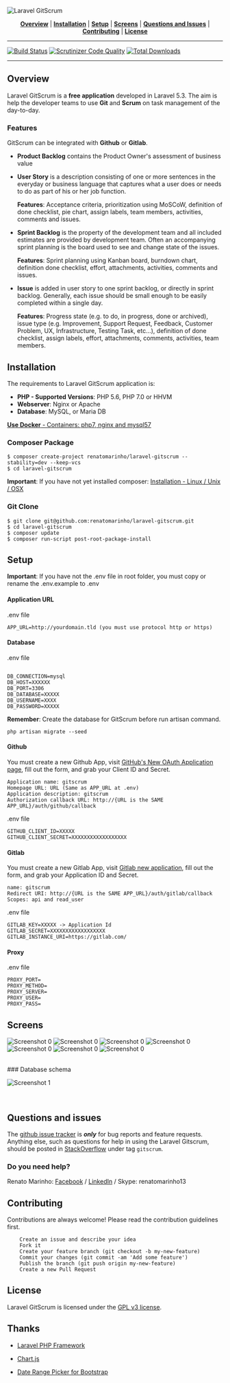 ![Laravel GitScrum](http://i.imgur.com/fJLrnxu.png)

<p align="center">
<b><a href="#overview">Overview</a></b>
|
<b><a href="#installation">Installation</a></b>
|
<b><a href="#setup">Setup</a></b>
|
<b><a href="#screens">Screens</a></b>
|
<b><a href="#questions-and-issues">Questions and Issues</a></b>
|
<b><a href="#contributing">Contributing</a></b>
|
<b><a href="#license">License</a></b>
</p>

<hr>

[![Build Status](https://travis-ci.org/renatomarinho/laravel-gitscrum.svg?branch=master)](https://travis-ci.org/renatomarinho/laravel-gitscrum)
[![Scrutinizer Code Quality](https://scrutinizer-ci.com/g/renatomarinho/laravel-gitscrum/badges/quality-score.png?b=master)](https://scrutinizer-ci.com/g/renatomarinho/laravel-gitscrum/?branch=master)
[![Total Downloads](https://poser.pugx.org/renatomarinho/laravel-gitscrum/downloads)](https://packagist.org/packages/renatomarinho/laravel-gitscrum)

<hr>

## Overview

Laravel GitScrum is a **free application** developed in Laravel 5.3. The aim is help the developer teams to use **Git** and **Scrum** on task management of the day-to-day.


### Features

GitScrum can be integrated with **Github** or **Gitlab**.

- **Product Backlog** contains the Product Owner's assessment of business value

- **User Story** is a description consisting of one or more sentences in the everyday or business language that captures what a user does or needs to do as part of his or her job function.

	**Features**: Acceptance criteria, prioritization using MoSCoW, definition of done checklist, pie chart, assign labels, team members, activities, comments and issues.

- **Sprint Backlog** is the property of the development team and all included estimates are provided by development team. Often an accompanying sprint planning is the board used to see and change state of the issues.

	**Features**: Sprint planning using Kanban board, burndown chart, definition done checklist, effort, attachments, activities, comments and issues.

- **Issue** is added in user story to one sprint backlog, or directly in sprint backlog. Generally, each issue should be small enough to be easily completed within a single day.

	**Features**: Progress state (e.g. to do, in progress, done or archived), issue type (e.g. Improvement, Support Request, Feedback, Customer Problem, UX, Infrastructure, Testing Task, etc...), definition of done checklist, assign labels, effort, attachments, comments, activities, team members.



## Installation

The requirements to Laravel GitScrum application is:

- **PHP - Supported Versions**: PHP 5.6, PHP 7.0 or HHVM
- **Webserver**: Nginx or Apache
- **Database**: MySQL, or Maria DB

[**Use Docker** - Containers: php7, nginx and mysql57](https://github.com/renatomarinho/Docker-GitScrum)

### Composer Package

```
$ composer create-project renatomarinho/laravel-gitscrum --stability=dev --keep-vcs
$ cd laravel-gitscrum
```
**Important**: If you have not yet installed composer: [Installation - Linux / Unix / OSX](https://getcomposer.org/doc/00-intro.md#installation-linux-unix-osx)


### Git Clone

```
$ git clone git@github.com:renatomarinho/laravel-gitscrum.git
$ cd laravel-gitscrum
$ composer update
$ composer run-script post-root-package-install
```


## Setup

**Important**: If you have not the .env file in root folder, you must copy or rename the .env.example to .env

#### Application URL

.env file

```
APP_URL=http://yourdomain.tld (you must use protocol http or https)
```

#### Database

.env file

```

DB_CONNECTION=mysql
DB_HOST=XXXXXX
DB_PORT=3306
DB_DATABASE=XXXXX
DB_USERNAME=XXXX
DB_PASSWORD=XXXXX
```

**Remember**: Create the database for GitScrum before run artisan command.

```
php artisan migrate --seed
```

#### Github

You must create a new Github App, visit [GitHub's New OAuth Application page](https://github.com/settings/applications/new), fill out the form, and grab your Client ID and Secret.

```
Application name: gitscrum
Homepage URL: URL (Same as APP_URL at .env)
Application description: gitscrum
Authorization callback URL: http://{URL is the SAME APP_URL}/auth/github/callback
```

.env file

```
GITHUB_CLIENT_ID=XXXXX
GITHUB_CLIENT_SECRET=XXXXXXXXXXXXXXXXXX
```

#### Gitlab

You must create a new Gitlab App, visit [Gitlab new application](https://gitlab.com/profile/applications), fill out the form, and grab your Application ID and Secret.

```
name: gitscrum
Redirect URI: http://{URL is the SAME APP_URL}/auth/gitlab/callback
Scopes: api and read_user
```

.env file

```
GITLAB_KEY=XXXXX -> Application Id
GITLAB_SECRET=XXXXXXXXXXXXXXXXXX
GITLAB_INSTANCE_URI=https://gitlab.com/
```

#### Proxy

.env file

```
PROXY_PORT=
PROXY_METHOD=
PROXY_SERVER=
PROXY_USER=
PROXY_PASS=
```


## Screens

![Screenshot 0](http://i.imgur.com/jejT8hY.png)
![Screenshot 0](http://i.imgur.com/apcFdv0.png)
![Screenshot 0](http://i.imgur.com/TRzRIpU.png)
![Screenshot 0](http://i.imgur.com/VcpRaNk.png)
![Screenshot 0](http://i.imgur.com/8uMYCLv.png)
![Screenshot 0](http://i.imgur.com/rIwkn7i.png)
![Screenshot 0](http://i.imgur.com/D954dbU.png)

<br>
### Database schema 

![Screenshot 1](http://i.imgur.com/zdrEkkf.png)

<br>

## Questions and issues

The [github issue tracker](https://github.com/renatomarinho/laravel-gitscrum/issues) is **_only_** for bug reports and feature requests. Anything else, such as questions for help in using the Laravel Gitscrum, should be posted in [StackOverflow](http://stackoverflow.com/questions/tagged/gitscrum) under tag `gitscrum`.

### Do you need help?

Renato Marinho: [Facebook](https://www.facebook.com/renato.marinho) / [LinkedIn](https://pt.linkedin.com/in/renatomarinho13) / Skype: renatomarinho13


## Contributing

Contributions are always welcome! Please read the contribution guidelines first.

```
    Create an issue and describe your idea
    Fork it
    Create your feature branch (git checkout -b my-new-feature)
    Commit your changes (git commit -am 'Add some feature')
    Publish the branch (git push origin my-new-feature)
    Create a new Pull Request
```


## License

Laravel GitScrum is licensed under the [GPL v3 license](http://opensource.org/licenses/GPL-3.0).


## Thanks

- [Laravel PHP Framework](https://github.com/laravel/laravel)

- [Chart.js](https://github.com/chartjs/Chart.js)

- [Date Range Picker for Bootstrap](https://github.com/dangrossman/bootstrap-daterangepicker)
